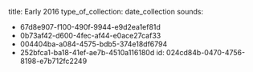 title: Early 2016
type_of_collection: date_collection
sounds:
  - 67d8e907-f100-490f-9944-e9d2ea1ef81d
  - 0b73af42-d600-4fec-af44-e0ace27caf33
  - 004404ba-a084-4575-bdb5-374e18df6794
  - 252bfca1-ba18-41ef-ae7b-4510a116180d
id: 024cd84b-0470-4756-8198-e7b712fc2249
